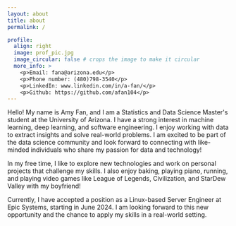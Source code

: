 ```yaml
---
layout: about
title: about
permalink: /

profile:
  align: right
  image: prof_pic.jpg
  image_circular: false # crops the image to make it circular
  more_info: >
    <p>Email: fana@arizona.edu</p>
    <p>Phone number: (480)798-3540</p>
    <p>LinkedIn: www.linkedin.com/in/a-fan/</p>
    <p>Github: https://github.com/afan104</p>
---
```



Hello! My name is Amy Fan, and I am a Statistics and Data Science Master's student at the University of Arizona. I have a strong interest in machine learning, deep learning, and software engineering. I enjoy working with data to extract insights and solve real-world problems. I am excited to be part of the data science community and look forward to connecting with like-minded individuals who share my passion for data and technology!

In my free time, I like to explore new technologies and work on personal projects that challenge my skills. I also enjoy baking, playing piano, running, and playing video games like League of Legends, Civilization, and StarDew Valley with my boyfriend!

Currently, I have accepted a position as a Linux-based Server Engineer at Epic Systems, starting in June 2024. I am looking forward to this new opportunity and the chance to apply my skills in a real-world setting.

